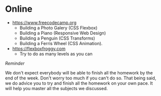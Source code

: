 # Online

- https://www.freecodecamp.org
  - Building a Photo Galery (CSS Flexbox)
  - Building a Piano (Responsive Web Design)
  - Building a Penguin (CSS Transforms)
  - Building a Ferris Wheel (CSS Animation).
- https://flexboxfroggy.com
  - Try to do as many levels as you can

_Reminder_

We don't expect everybody will be able to finish all the homework by the end of the week. Don't worry too much if you can't do so. That being said, we do advice you to try and finish all the homework on your own pace. It will help you master all the subjects we discussed.
